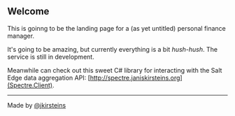 ## Welcome

This is goinng to be the landing page for a (as yet untitled) personal finance manager.

It's going to be amazing, but currently everything is a bit *hush-hush*. The service is still in development. 

Meanwhile can check out this sweet C# library for interacting with the Salt Edge data aggregation API: [http://spectre.janiskirsteins.org](Spectre.Client). 

---

Made by [@jkirsteins](https://twitter.com/jkirsteins)
